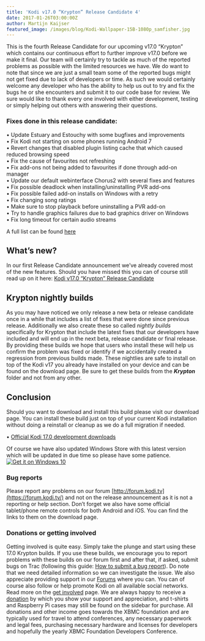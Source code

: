 ```yaml
---
title: 'Kodi v17.0 “Krypton” Release Candidate 4'
date: 2017-01-26T03:00:00Z
author: Martijn Kaijser
featured_image: /images/blog/Kodi-Wallpaper-15B-1080p_samfisher.jpg
---
```

This is the fourth Release Candidate for our upcoming v17.0 “Krypton” which contains our continuous effort to further improve v17.0 before we make it final. Our team will certainly try to tackle as much of the reported problems as possible with the limited resources we have. We do want to note that since we are just a small team some of the reported bugs might not get fixed due to lack of developers or time. As such we would certainly welcome any developer who has the ability to help us out to try and fix the bugs he or she encounters and submit it to our code base for review. We sure would like to thank every one involved with either development, testing or simply helping out others with answering their questions.

 ### Fixes done in this release candidate:

 • Update Estuary and Estouchy with some bugfixes and improvements  
 • Fix Kodi not starting on some phones running Android 7  
 • Revert changes that disabled plugin listing cache that which caused reduced browsing speed  
 • Fix the cause of favourites not refreshing  
 • Fix add-ons not being added to favourites if done through add-on manager  
 • Update our default webinterface Chorus2 with several fixes and features  
 • Fix possible deadlock when installing/uninstalling PVR add-ons  
 • Fix possible failed add-on installs on Windows with a retry  
 • Fix changing song ratings  
 • Make sure to stop playback before uninstalling a PVR add-on  
 • Try to handle graphics failures due to bad graphics driver on Windows  
 • Fix long timeout for certain audio streams

 A full list can be found [here](https://github.com/xbmc/xbmc/milestone/98?closed=1)

 What’s new?
-----------

 In our first Release Candidate announcement we’ve already covered most of the new features. Should you have missed this you can of course still read up on it here: [Kodi v17.0 “Krypton” Release Candidate](/article/kodi-v170-krypton-release-candidate)

 Krypton nightly builds
----------------------

 As you may have noticed we only release a new beta or release candidate once in a while that includes a list of fixes that were done since previous release. Additionally we also create these so called *nightly builds* specifically for Krypton that include the latest fixes that our developers have included and will end up in the next beta, release candidate or final release. By providing these builds we hope that users who install these will help us confirm the problem was fixed or identify if we accidentally created a regression from previous builds made. These nightlies are safe to install on top of the Kodi v17 you already have installed on your device and can be found on the download page. Be sure to get these builds from the ***Krypton*** folder and not from any other.

 Conclusion
----------

 Should you want to download and install this build please visit our download page. You can install these build just on top of your current Kodi installation without doing a reinstall or cleanup as we do a full migration if needed.

 • [Official Kodi 17.0 development downloads](/download)

 Of course we have also updated Windows Store with this latest version which will be updated in due time so please have some patience.  
[![Get it on Windows 10](https://assets.windowsphone.com/f2f77ec7-9ba9-4850-9ebe-77e366d08adc/English_Get_it_Win_10_InvariantCulture_Default.png)](https://www.microsoft.com/p/kodi/9nblggh4t892?cid=koditvlinkbadge)

 ### Bug reports

 Please report any problems on our forum [http://forum.kodi.tv](https://forum.kodi.tv/) and not on the release announcement as it is not a reporting or help section. Don’t forget we also have some official tablet/phone remote controls for both Android and iOS. You can find the links to them on the download page.

 ### Donations or getting involved

 Getting involved is quite easy. Simply take the plunge and start using these 17.0 Krypton builds. If you use these builds, we encourage you to report problems with these builds on our forum first and after that, if asked, submit bugs on Trac (following this guide: [How to submit a bug report](https://kodi.wiki/view/HOW-TO:Submit_a_bug_report)). Do note that we need detailed information so we can investigate the issue. We also appreciate providing support in our [Forums](https://forum.kodi.tv/ "Kodi Forums") where you can. You can of course also follow or help promote Kodi on all available social networks. Read more on the [get involved](/get-involved) page. We are always happy to receive a [donation](/contribute/donate "Donate") by which you show your support and appreciation, and t-shirts and Raspberry Pi cases may still be found on the sidebar for purchase. All donations and other income goes towards the XBMC foundation and are typically used for travel to attend conferences, any necessary paperwork and legal fees, purchasing necessary hardware and licenses for developers and hopefully the yearly XBMC Foundation Developers Conference.

 